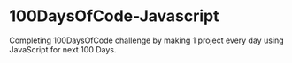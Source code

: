 # 100DaysOfCode-Javascript
Completing 100DaysOfCode challenge by making 1 project every day using JavaScript for next 100 Days.
